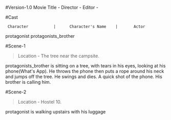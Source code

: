 #Version-1.0
Movie Title - 
Director - 
Editor - 

#Cast

     Character           |   	Character's Name  	|		Actor
				                             
protagonist
protagonists_brother 						

#Scene-1

>Location - The tree near the campsite.

protagonists_brother is sitting on a tree, with tears in his eyes, looking at his phone(What's App). He throws the phone then puts a rope around his neck and jumps off the tree. He swings and dies. A quick shot of the phone. His brother is calling him.

#Scene-2

>Location - Hostel 10.

protagonist is walking upstairs with his luggage 
